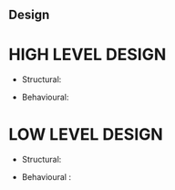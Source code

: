 

## Design

# HIGH LEVEL DESIGN

* Structural:

   





* Behavioural:




# LOW LEVEL DESIGN



* Structural:






* Behavioural :

